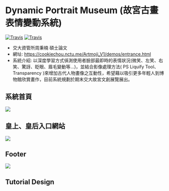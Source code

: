 Dynamic Portrait Museum (故宮古畫表情變動系統)
===
[![Travis](https://img.shields.io/badge/language-Javascript-red.svg)](https://www.javascript.com/)
[![Travis](https://img.shields.io/badge/language-Python-blue.svg)](https://www.python.org/)


- 交大資管所周秉楠 碩士論文
- 網址: https://cookiechou.nctu.me/Artmoji_V1/demos/entrance.html
- 系統介紹: 以深度學習方式偵測使用者臉部最即時的表情狀況(微笑、左笑、右笑、驚訝、眨眼、眉毛變動等…)，並結合影像處理方法( PS Liquify Tool、Transparency )來增加古代人物畫像之互動性，希望藉以吸引更多年輕人到博物館欣賞畫作，目前系統規劃於期末交大故宮文創展覽展出。

## 系統首頁
![](https://i.imgur.com/z2wMLAh.jpg)

## 皇上、皇后入口網站
![](https://i.imgur.com/VC5a7fR.jpg)

## Footer
![](https://i.imgur.com/zb4byBy.png)

## Tutorial Design
